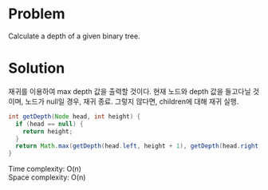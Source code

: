 # Problem
Calculate a depth of a given binary tree.

# Solution
재귀를 이용하여 max depth 값을 출력할 것이다.
현재 노드와 depth 값을 들고다닐 것이며, 노드가 null일 경우, 재귀 종료.
그렇지 않다면, children에 대해 재귀 실행.

```java
int getDepth(Node head, int height) {
  if (head == null) {
    return height;
  }
  return Math.max(getDepth(head.left, height + 1), getDepth(head.right, height + 1));
}
```

Time complexity: O(n)<br/>
Space complexity: O(n)
